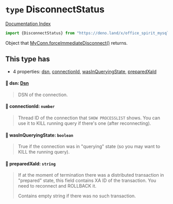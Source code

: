 # `type` DisconnectStatus

[Documentation Index](../README.md)

```ts
import {DisconnectStatus} from "https://deno.land/x/office_spirit_mysql@v0.20.0/mod.ts"
```

Object that [MyConn.forceImmediateDisconnect()](../class.MyConn/README.md#-forceimmediatedisconnectnorollbackcurxa-booleanfalse-nokillcurquery-booleanfalse-disconnectstatus) returns.

## This type has

- 4 properties:
[dsn](#-dsn-dsn),
[connectionId](#-connectionid-number),
[wasInQueryingState](#-wasinqueryingstate-boolean),
[preparedXaId](#-preparedxaid-string)


#### 📄 dsn: [Dsn](../class.Dsn/README.md)

> DSN of the connection.



#### 📄 connectionId: `number`

> Thread ID of the connection that `SHOW PROCESSLIST` shows.
> You can use it to KILL running query if there's one (after reconnecting).



#### 📄 wasInQueryingState: `boolean`

> True if the connection was in "querying" state (so you may want to KILL the running query).



#### 📄 preparedXaId: `string`

> If at the moment of termination there was a distributed transaction in "prepared" state, this field contains XA ID of the transaction.
> You need to reconnect and ROLLBACK it.
> 
> Contains empty string if there was no such transaction.



